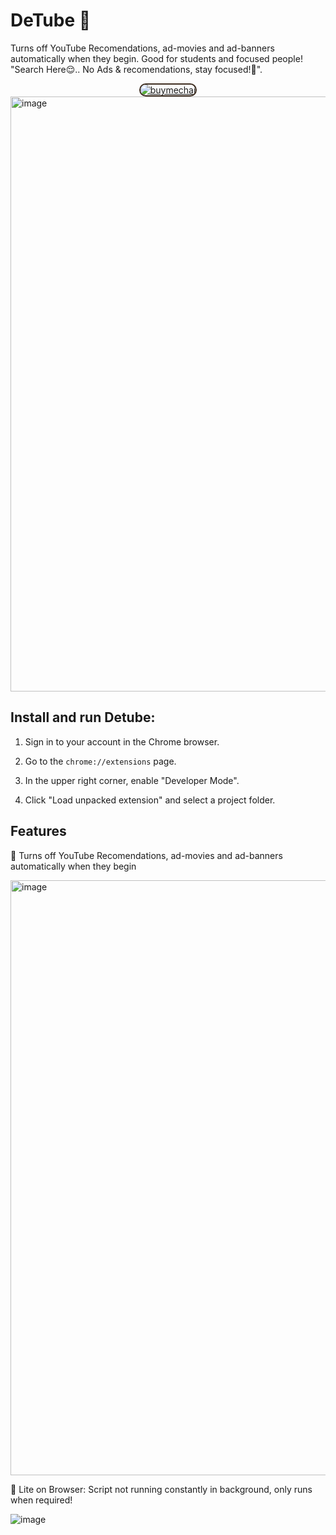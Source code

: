 # DeTube 🎯

Turns off YouTube Recomendations, ad-movies and ad-banners automatically when they begin. Good for students and focused people! "Search Here😌.. No Ads & recomendations, stay focused!🎯".
<div style="text-align:center;width: 100%;"><style scoped>.on-the-fly-behavior {cursor: pointer;}</style><div class="on-the-fly-behavior"><a href="https://getmechai.vercel.app/link.html?vpa=8708063057@upi&nm=HiteshChawla&amt=100" target="_blank"><img style="border: 2px solid #3e2e21;border-radius: 20px;" src="https://i.ibb.co/Xkdj83y/image-2.png" alt="buymechai" border="0"></a></div></div>

<img width="952" alt="image" src="https://user-images.githubusercontent.com/65300791/185728538-16e858ab-69c8-437c-a144-92d6e007ffb5.png">

## Install and run Detube:

1. Sign in to your account in the Chrome browser.

2. Go to the ``chrome://extensions`` page.

3. In the upper right corner, enable "Developer Mode".

4. Click "Load unpacked extension" and select a project folder.

## Features 

🎯 Turns off YouTube Recomendations, ad-movies and ad-banners automatically when they begin

<img width="952" alt="image" src="https://user-images.githubusercontent.com/65300791/185728609-97b3adea-c496-452c-bf4a-b1e7840dbee7.png">


🎯 Lite on Browser: Script not running constantly in background, only runs when required!

![image](https://user-images.githubusercontent.com/65300791/185728496-d3399109-244b-40bc-8aaa-7a94b372ce07.png)


